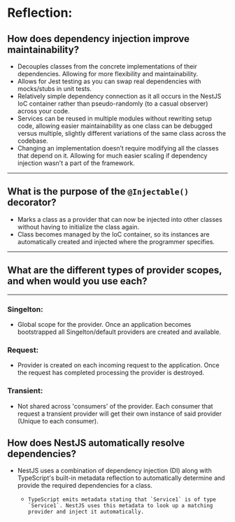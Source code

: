 # Reflection:

## How does dependency injection improve maintainability?

- Decouples classes from the concrete implementations of their dependencies. Allowing for more flexibility and maintainability.
- Allows for Jest testing as you can swap real dependencies with mocks/stubs in unit tests.
- Relatively simple dependency connection as it all occurs in the NestJS IoC container rather than pseudo-randomly (to a casual observer) across your code.
- Services can be reused in multiple modules without rewriting setup code, allowing easier maintainability as one class can be debugged versus multiple, slightly different variations of the same class across the codebase.
- Changing an implementation doesn’t require modifying all the classes that depend on it. Allowing for much easier scaling if dependency injection wasn't a part of the framework.

---

## What is the purpose of the `@Injectable()` decorator?

- Marks a class as a provider that can now be injected into other classes without having to initialize the class again.
- Class becomes managed by the IoC container, so its instances are automatically created and injected where the programmer specifies.

---

## What are the different types of provider scopes, and when would you use each?

---

### Singelton:

- Global scope for the provider. Once an application becomes bootstrapped all Singelton/default providers are created and available.

### Request:

- Provider is created on each incoming request to the application. Once the request has completed processing the provider is destroyed.

### Transient:

- Not shared across 'consumers' of the provider. Each consumer that request a transient provider will get their own instance of said provider (Unique to each consumer).

## How does NestJS automatically resolve dependencies?

- NestJS uses a combination of dependency injection (DI) along with TypeScript's built-in metadata reflection to automatically determine and provide the required dependencies for a class.
  -     TypeScript emits metadata stating that `Service1` is of type `Service1`. NestJS uses this metadata to look up a matching provider and inject it automatically.
